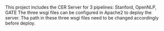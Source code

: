 This project includes the CER Server for 3 pipelines: Stanford, OpenNLP, GATE
The three wsgi files can be configured in Apache2 to deploy the server.
Tha path in these three wsgi files need to be changed accordingly before deploy.